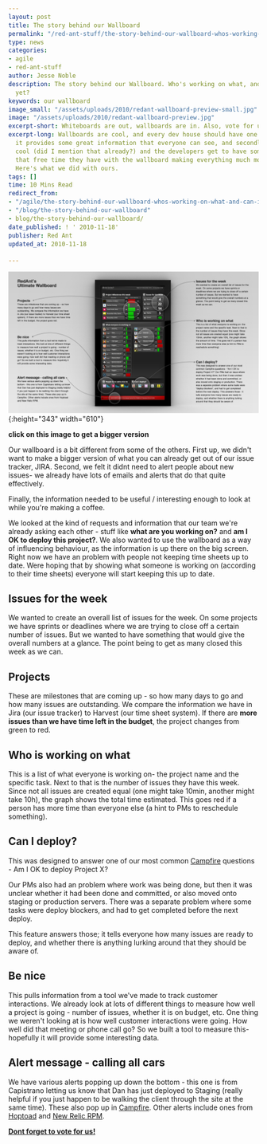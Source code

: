 ```yaml
---
layout: post
title: The story behind our Wallboard
permalink: "/red-ant-stuff/the-story-behind-our-wallboard-whos-working-on-what-and-can-i-deploy-yet/"
type: news
categories:
- agile
- red-ant-stuff
author: Jesse Noble
description: The story behind our Wallboard. Who's working on what, and can I deploy
  yet?
keywords: our wallboard
image_small: "/assets/uploads/2010/redant-wallboard-preview-small.jpg"
image: "/assets/uploads/2010/redant-wallboard-preview.jpg"
excerpt-short: Whiteboards are out, wallboards are in. Also, vote for us!
excerpt-long: Wallboards are cool, and every dev house should have one. Firstly because
  it provides some great information that everyone can see, and secondly because they're
  cool (did I mention that already?) and the developers get to have some fun in all
  that free time they have with the wallboard making everything much more efficient.
  Here's what we did with ours.
tags: []
time: 10 Mins Read
redirect_from:
- "/agile/the-story-behind-our-wallboard-whos-working-on-what-and-can-i-deploy-yet/"
- "/blog/the-story-behind-our-wallboard"
- blog/the-story-behind-our-wallboard/
date_published: ! ' 2010-11-18'
publisher: Red Ant
updated_at: 2010-11-18

---
```

![Red Ant Wallboard](/assets/uploads/2010/redant-wallboard-preview.jpg){:height="343" width="610"}

**click on this image to get a bigger version**

Our wallboard is a bit different from some of the others. First up, we didn't want to make a bigger version of what you can already get out of our issue tracker, JIRA. Second, we felt it didnt need to alert people about new issues- we already have lots of emails and alerts that do that quite effectively.

Finally, the information needed to be useful / interesting enough to look at while you're making a coffee.

We looked at the kind of requests and information that our team we're already asking each other - stuff like **what are you working on?** and **am I OK to deploy this project?**. We also wanted to use the wallboard as a way of influencing behaviour, as the information is up there on the big screen. Right now we have an problem with people not keeping time sheets up to date. Were hoping that by showing what someone is working on (according to their time sheets) everyone will start keeping this up to date.

## Issues for the week

We wanted to create an overall list of issues for the week. On some projects we have sprints or deadlines where we are trying to close off a certain number of issues. But we wanted to have something that would give the overall numbers at a glance. The point being to get as many closed this week as we can.

## Projects

These are milestones that are coming up - so how many days to go and how many issues are outstanding. We compare the information we have in Jira (our issue tracker) to Harvest (our time sheet system). If there are **more issues than we have time left in the budget**, the project changes from green to red.

## Who is working on what

This is a list of what everyone is working on- the project name and the specific task. Next to that is the number of issues they have this week. Since not all issues are created equal (one might take 10min, another might take 10h), the graph shows the total time estimated. This goes red if a person has more time than everyone else (a hint to PMs to reschedule something).

## Can I deploy?

This was designed to answer one of our most common [Campfire](http://campfirenow.com/) questions - Am I OK to deploy Project X?

Our PMs also had an problem where work was being done, but then it was unclear whether it had been done and committed, or also moved onto staging or production servers. There was a separate problem where some tasks were deploy blockers, and had to get completed before the next deploy.

This feature answers those; it tells everyone how many issues are ready to deploy, and whether there is anything lurking around that they should be aware of.

## Be nice

This pulls information from a tool we've made to track customer interactions. We already look at lots of different things to measure how well a project is going - number of issues, whether it is on budget, etc. One thing we weren't looking at is how well customer interactions were going. How well did that meeting or phone call go? So we built a tool to measure this- hopefully it will provide some interesting data.

## Alert message - calling all cars

We have various alerts popping up down the bottom - this one is from Capistrano letting us know that Dan has just deployed to Staging (really helpful if you just happen to be walking the client through the site at the same time). These also pop up in [Campfire](http://campfirenow.com/). Other alerts include ones from [Hoptoad](http://hoptoadapp.com/pages/home) and [New Relic RPM](http://newrelic.com/).

**[Dont forget to vote for us!](http://www.ultimatewallboard.com/entries/91177)**